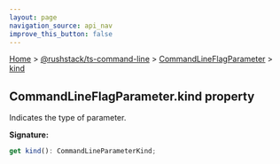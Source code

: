 ```yaml
---
layout: page
navigation_source: api_nav
improve_this_button: false
---
```



[Home](./index.md) &gt; [@rushstack/ts-command-line](./ts-command-line.md) &gt; [CommandLineFlagParameter](./ts-command-line.commandlineflagparameter.md) &gt; [kind](./ts-command-line.commandlineflagparameter.kind.md)

## CommandLineFlagParameter.kind property

Indicates the type of parameter.

<b>Signature:</b>

```typescript
get kind(): CommandLineParameterKind;
```
